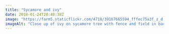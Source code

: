 ```yaml
---
title: "Sycamore and ivy"
date: 2018-01-24T20:40:38Z
image: "https://farm5.staticflickr.com/4718/39167665594_fffec75a3f_z_d.jpg"
imageAlt: "Close up of ivy on sycamore tree with fence and field in background"
---
```

